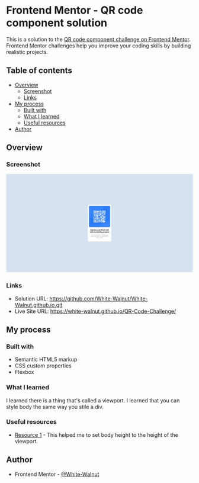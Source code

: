 # Frontend Mentor - QR code component solution

This is a solution to the [QR code component challenge on Frontend Mentor](https://www.frontendmentor.io/challenges/qr-code-component-iux_sIO_H). Frontend Mentor challenges help you improve your coding skills by building realistic projects. 

## Table of contents

- [Overview](#overview)
  - [Screenshot](#screenshot)
  - [Links](#links)
- [My process](#my-process)
  - [Built with](#built-with)
  - [What I learned](#what-i-learned)
  - [Useful resources](#useful-resources)
- [Author](#author)

## Overview

### Screenshot

![](./screenshot.jpeg)

### Links

- Solution URL: https://github.com/White-Walnut/White-Walnut.github.io.git
- Live Site URL: https://white-walnut.github.io/QR-Code-Challenge/

## My process

### Built with

- Semantic HTML5 markup
- CSS custom properties
- Flexbox

### What I learned

I learned there is a thing that's called a viewport. I learned that you can style body the same way you stile a div.


### Useful resources

- [Resource 1](https://stackoverflow.com/questions/6654958/make-body-have-100-of-the-browser-height) - This helped me to set body height to the height of the viewport.

## Author

- Frontend Mentor - [@White-Walnut](https://www.frontendmentor.io/profile/White-Walnut)
